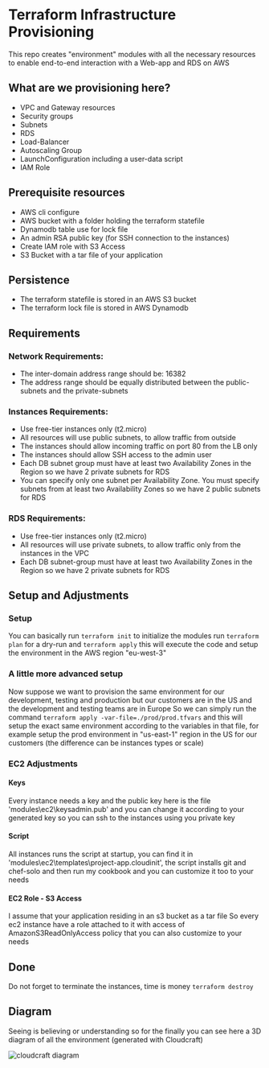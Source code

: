 # Terraform Infrastructure Provisioning
This repo creates "environment" modules with all the necessary resources to enable end-to-end interaction with a Web-app and RDS on AWS


## What are we provisioning here?
- VPC and Gateway resources
- Security groups
- Subnets
- RDS
- Load-Balancer
- Autoscaling Group
- LaunchConfiguration including a user-data script
- IAM Role


## Prerequisite resources
- AWS cli configure
- AWS bucket with a folder holding the terraform statefile
- Dynamodb table use for lock file
- An admin RSA public key (for SSH connection to the instances)
- Create IAM role with S3 Access
- S3 Bucket with a tar file of your application


## Persistence
- The terraform statefile is stored in an AWS S3 bucket
- The terraform lock file is stored in AWS Dynamodb


## Requirements

### Network Requirements:
- The inter-domain address range should be: 16382
- The address range should be equally distributed between the public-subnets and the private-subnets

### Instances Requirements:
- Use free-tier instances only (t2.micro)
- All resources will use public subnets, to allow traffic from outside
- The instances should allow incoming traffic on port 80 from the LB only
- The instances should allow SSH access to the admin user
- Each DB subnet group must have at least two Availability Zones in the Region so we have 2 private subnets for RDS
- You can specify only one subnet per Availability Zone. You must specify subnets from at least two Availability Zones so we have 2 public subnets for RDS

### RDS Requirements:
- Use free-tier instances only (t2.micro)
- All resources will use private subnets, to allow traffic only from the instances in the VPC
- Each DB subnet-group must have at least two Availability Zones in the Region so we have 2 private subnets for RDS


## Setup and Adjustments

### Setup
You can basically run  ```terraform init```  to initialize the modules
run  ```terraform plan```  for a dry-run 
and  ```terraform apply```  this will execute the code and setup the environment in the AWS region "eu-west-3"

### A little more advanced setup
Now suppose we want to provision the same environment for our development, testing and production but our customers are in the US and the development and testing teams are in Europe
So we can simply run the command  ```terraform apply -var-file=./prod/prod.tfvars```  and this will setup the exact same environment according to the variables in that file,
for example setup the prod environment in "us-east-1" region in the US for our customers
(the difference can be instances types or scale)

### EC2 Adjustments

#### Keys
Every instance needs a key and the public key here is the file 'modules\ec2\keysadmin.pub' and you can change it according to your generated key so you can ssh to the instances using you private key

#### Script
All instances runs the script at startup, you can find it in 'modules\ec2\templates\project-app.cloudinit', 
the script installs git and chef-solo and then run my cookbook
and you can customize it too to your needs

#### EC2 Role - S3 Access
I assume that your application residing in an s3 bucket as a tar file 
So every ec2 instance have a role attached to it with access of AmazonS3ReadOnlyAccess policy that you can also customize to your needs


## Done
Do not forget to terminate the instances, time is money
```terraform destroy```

## Diagram
Seeing is believing or understanding so for the finally you can see here a 3D diagram of all the environment
(generated with Cloudcraft)

![cloudcraft diagram]( /cloudcraft%20diagram(3D).png )

